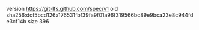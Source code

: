 version https://git-lfs.github.com/spec/v1
oid sha256:dcf5bcd126a176531fbf39fa9f01a96f319566bc89e9bca23e8c944fde3cf14b
size 396
